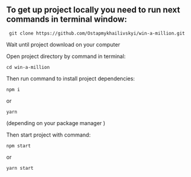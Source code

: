 ## To get up project locally you need to run next commands in terminal window: 

```
 git clone https://github.com/Ostapmykhailivskyi/win-a-million.git
```

Wait until project download on your computer

Open project directory by command in terminal:

```
cd win-a-million
```

Then run command to install project dependencies:

```
npm i
``` 
or
```
yarn
``` 
(depending on your package manager )

Then start project with command:
```
npm start
```
or
```
yarn start
```